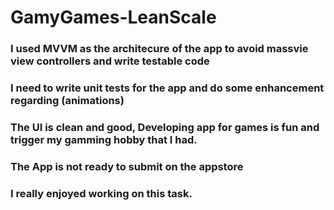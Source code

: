 # GamyGames-LeanScale



### I used MVVM as the architecure of the app to avoid massvie view controllers and write testable code 

### I need to write unit tests for the app and do some enhancement regarding (animations)

### The UI is clean and good, Developing app for games is fun and trigger my gamming hobby that I had.

### The App is not ready to submit on the appstore 

### I really enjoyed working on this task. 

  



